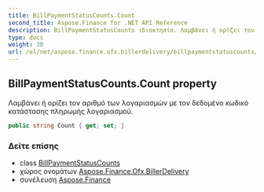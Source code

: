 ```yaml
---
title: BillPaymentStatusCounts.Count
second_title: Aspose.Finance for .NET API Reference
description: BillPaymentStatusCounts ιδιοκτησία. Λαμβάνει ή ορίζει τον αριθμό των λογαριασμών με τον δεδομένο κωδικό κατάστασης πληρωμής λογαριασμού.
type: docs
weight: 30
url: /el/net/aspose.finance.ofx.billerdelivery/billpaymentstatuscounts/count/
---
```

## BillPaymentStatusCounts.Count property

Λαμβάνει ή ορίζει τον αριθμό των λογαριασμών με τον δεδομένο κωδικό κατάστασης πληρωμής λογαριασμού.

```csharp
public string Count { get; set; }
```

### Δείτε επίσης

* class [BillPaymentStatusCounts](../)
* χώρος ονομάτων [Aspose.Finance.Ofx.BillerDelivery](../../billpaymentstatuscounts/)
* συνέλευση [Aspose.Finance](../../../)


